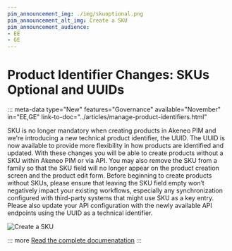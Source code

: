 ```yaml
---
pim_announcement_img: ./img/skuoptional.png
pim_announcement_alt_img: Create a SKU
pim_announcement_audience:
- EE
- GE
---
```


# Product Identifier Changes: SKUs Optional and UUIDs
::: meta-data type="New" features="Governance" available="November" in="EE,GE" link-to-doc="../articles/manage-product-identifiers.html"

SKU is no longer mandatory when creating products in Akeneo PIM and we're introducing a new technical product identifier, the UUID. The UUID is now available to provide more flexibility in how products are identified and updated. With these changes you will be able to create products without a SKU within Akeneo PIM or via API. You may also remove the SKU from a family so that the SKU field will no longer appear on the product creation screen and the product edit form. Before beginning to create products without SKUs, please ensure that leaving the SKU field empty won’t negatively impact your existing workflows, especially any synchronization configured with third-party systems that might use SKU as a key entry. Please also update your API configuration with the newly available API endpoints using the UUID as a technical identifier.

![Create a SKU](../img/skuoptional.png)

::: more
[Read the complete documenatation](../articles/manage-product-identifiers.html#update-your-products-with-the-api)
:::

